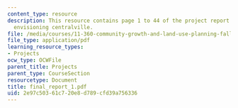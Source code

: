 ```yaml
---
content_type: resource
description: This resource contains page 1 to 44 of the project report based on the
  envisioning centralville.
file: /media/courses/11-360-community-growth-and-land-use-planning-fall-2005/2e97c50361c720e8d789cfd39a756336_final_report_1.pdf
file_type: application/pdf
learning_resource_types:
- Projects
ocw_type: OCWFile
parent_title: Projects
parent_type: CourseSection
resourcetype: Document
title: final_report_1.pdf
uid: 2e97c503-61c7-20e8-d789-cfd39a756336
---
```

